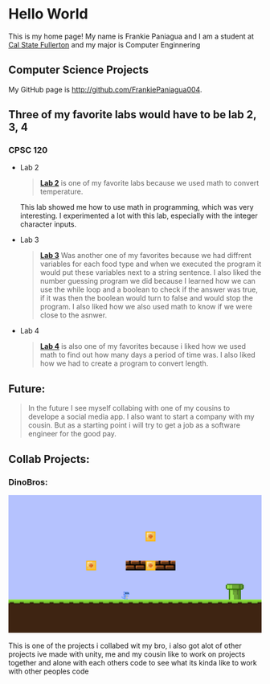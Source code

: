 
# Hello World

This is my home page! My name is Frankie Paniagua and I am a student at [Cal State Fullerton](http://www.fullerton.edu/) and my major is Computer Enginnering

## Computer Science Projects

My GitHub page is http://github.com/FrankiePaniagua004.

## Three of my favorite labs would have to be lab 2, 3, 4

### CPSC 120

* Lab 2

    > [**Lab 2**](https://github.com/cpsc-pilot-fall-2022/cpsc-120-lab-02-FrankiePaniagua004/tree/main/part-1) is one of my favorite labs because we used math to convert temperature.

    This lab showed me how to use math in programming, which was very interesting. I experimented a lot with this lab, especially with the integer character inputs.

* Lab 3

    > [**Lab 3**](https://github.com/cpsc-pilot-fall-2022/cpsc-120-lab-03-FrankiePaniagua004) Was another one of my favorites because we had diffrent variables for each food type and when we executed the program it would put these variables next to a string sentence. I also liked the number guessing program we did because I learned how we can use the while loop and a boolean to check if the answer was true, if it was then the boolean would turn to false and would stop the program. I also liked how we also used math to know if we were close to the asnwer.

* Lab 4

    > [**Lab 4**](https://github.com/cpsc-pilot-fall-2022/cpsc-120-lab-04-FrankiePaniagua004) is also one of my favorites because i liked how we used math to find out how many days a period of time was. I also liked how we had to create a program to convert length.

## Future: 

> In the future I see myself collabing with one of my cousins to develope a social media app. I also want to start a company with my cousin. But as a starting point i will try to get a job as a software engineer for the good pay. 

## Collab Projects:

### DinoBros: 

![ScreenShot](Screenshot%20from%202022-12-15%2023-49-53.png)

This is one of the projects i collabed wit my bro, i also got alot of other projects ive made with unity, me and my cousin like to work on projects together and alone with each others code to see what its kinda like to work with other peoples code
